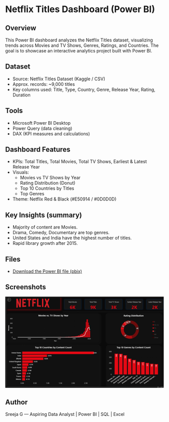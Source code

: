 # Netflix Titles Dashboard (Power BI)

## Overview
This Power BI dashboard analyzes the Netflix Titles dataset, visualizing trends across Movies and TV Shows, Genres, Ratings, and Countries. The goal is to showcase an interactive analytics project built with Power BI.

## Dataset
- Source: Netflix Titles Dataset (Kaggle / CSV)
- Approx. records: ~9,000 titles
- Key columns used: Title, Type, Country, Genre, Release Year, Rating, Duration

## Tools
- Microsoft Power BI Desktop
- Power Query (data cleaning)
- DAX (KPI measures and calculations)

## Dashboard Features
- KPIs: Total Titles, Total Movies, Total TV Shows, Earliest & Latest Release Year
- Visuals:
  - Movies vs TV Shows by Year
  - Rating Distribution (Donut)
  - Top 10 Countries by Titles
  - Top Genres
- Theme: Netflix Red & Black (#E50914 / #0D0D0D)

## Key Insights (summary)
- Majority of content are Movies.
- Drama, Comedy, Documentary are top genres.
- United States and India have the highest number of titles.
- Rapid library growth after 2015.
## Files
- [Download the Power BI file (pbix)](Netflix_Dashboard_Sreeja.pbix)

## Screenshots
![Full dashboard screenshot](Netflix_dashboard_full.png.png)

## Author
Sreeja G — Aspiring Data Analyst | Power BI | SQL | Excel
